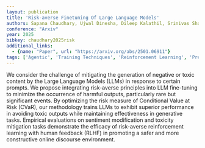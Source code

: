 ```yaml
---
layout: publication
title: 'Risk-averse Finetuning Of Large Language Models'
authors: Sapana Chaudhary, Ujwal Dinesha, Dileep Kalathil, Srinivas Shakkottai
conference: "Arxiv"
year: 2025
bibkey: chaudhary2025risk
additional_links:
  - {name: "Paper", url: "https://arxiv.org/abs/2501.06911"}
tags: ['Agentic', 'Training Techniques', 'Reinforcement Learning', 'Pretraining Methods', 'Fine-Tuning', 'Prompting']
---
```

We consider the challenge of mitigating the generation of negative or toxic
content by the Large Language Models (LLMs) in response to certain prompts. We
propose integrating risk-averse principles into LLM fine-tuning to minimize the
occurrence of harmful outputs, particularly rare but significant events. By
optimizing the risk measure of Conditional Value at Risk (CVaR), our
methodology trains LLMs to exhibit superior performance in avoiding toxic
outputs while maintaining effectiveness in generative tasks. Empirical
evaluations on sentiment modification and toxicity mitigation tasks demonstrate
the efficacy of risk-averse reinforcement learning with human feedback (RLHF)
in promoting a safer and more constructive online discourse environment.
